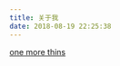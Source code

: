 ```yaml
---
title: 关于我
date: 2018-08-19 22:25:38
---
```


[one more thins](https://xilidou.oss-cn-beijing.aliyuncs.com/Yidan%20&%20Zhengxin%20%E2%80%93%20We%20are%20getting%20married.htm)